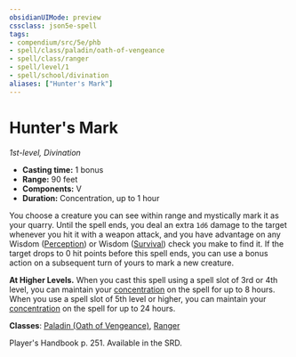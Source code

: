 ```yaml
---
obsidianUIMode: preview
cssclass: json5e-spell
tags:
- compendium/src/5e/phb
- spell/class/paladin/oath-of-vengeance
- spell/class/ranger
- spell/level/1
- spell/school/divination
aliases: ["Hunter's Mark"]
---
```

# Hunter's Mark
*1st-level, Divination*  

- **Casting time:** 1 bonus
- **Range:** 90 feet
- **Components:** V
- **Duration:** Concentration, up to 1 hour

You choose a creature you can see within range and mystically mark it as your quarry. Until the spell ends, you deal an extra `1d6` damage to the target whenever you hit it with a weapon attack, and you have advantage on any Wisdom ([Perception](../../../Rules%20&%20Options/5e%20Rules/skills.md##Perception)) or Wisdom ([Survival](../../../Rules%20&%20Options/5e%20Rules/skills.md##Survival)) check you make to find it. If the target drops to 0 hit points before this spell ends, you can use a bonus action on a subsequent turn of yours to mark a new creature.

**At Higher Levels.** When you cast this spell using a spell slot of 3rd or 4th level, you can maintain your [concentration](../../../Rules%20&%20Options/5e%20Rules/conditions.md##concentration) on the spell for up to 8 hours. When you use a spell slot of 5th level or higher, you can maintain your [concentration](../../../Rules%20&%20Options/5e%20Rules/conditions.md##concentration) on the spell for up to 24 hours.

**Classes**: [Paladin (Oath of Vengeance)](../../classes/paladin-oath-of-vengeance.md#), [Ranger](../../classes/ranger.md#)

Player's Handbook p. 251. Available in the SRD.